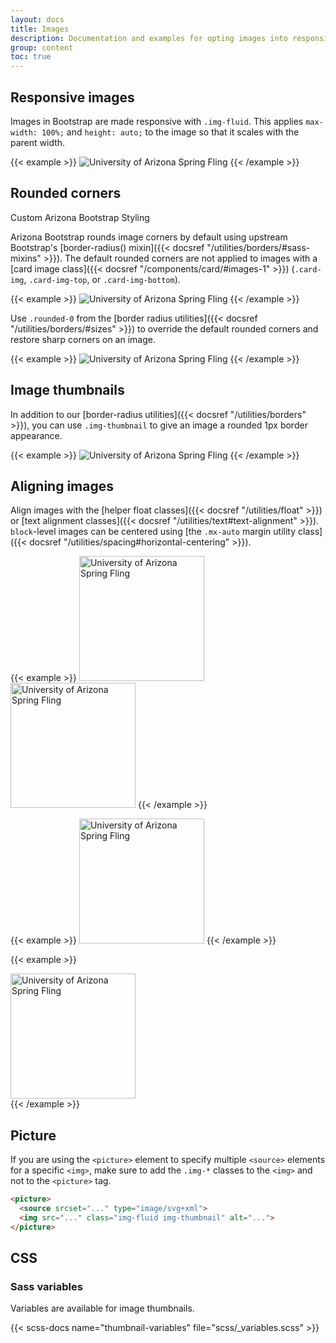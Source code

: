 ```yaml
---
layout: docs
title: Images
description: Documentation and examples for opting images into responsive behavior (so they never become wider than their parent) and add lightweight styles to them—all via classes.
group: content
toc: true
---
```


## Responsive images

Images in Bootstrap are made responsive with `.img-fluid`. This applies `max-width: 100%;` and `height: auto;` to the image so that it scales with the parent width.

{{< example >}}
<img class="img-fluid" src="{{< docsrefazold `/assets/img/photo-gallery-demo/gallery-img-1.jpg` >}}" alt="University of Arizona Spring Fling">
{{< /example >}}

## Rounded corners

<span class="badge badge-az-custom">Custom Arizona Bootstrap Styling</span>

Arizona Bootstrap rounds image corners by default using upstream Bootstrap's [border-radius() mixin]({{< docsref "/utilities/borders/#sass-mixins" >}}). The default rounded corners are not applied to images with a [card image class]({{< docsref "/components/card/#images-1" >}}) (`.card-img`, `.card-img-top`, or `.card-img-bottom`).

{{< example >}}
<img class="img-fluid" src="{{< docsrefazold `/assets/img/photo-gallery-demo/gallery-img-1.jpg` >}}" alt="University of Arizona Spring Fling">
{{< /example >}}

Use `.rounded-0` from the [border radius utilities]({{< docsref "/utilities/borders/#sizes" >}}) to override the default rounded corners and restore sharp corners on an image.

{{< example >}}
<img class="img-fluid rounded-0" src="{{< docsrefazold `/assets/img/photo-gallery-demo/gallery-img-1.jpg` >}}" alt="University of Arizona Spring Fling">
{{< /example >}}


## Image thumbnails

In addition to our [border-radius utilities]({{< docsref "/utilities/borders" >}}), you can use `.img-thumbnail` to give an image a rounded 1px border appearance.

{{< example >}}
<img class="img-thumbnail" src="{{< docsrefazold `/assets/img/photo-gallery-demo/gallery-img-1-thumb.jpg` >}}" alt="University of Arizona Spring Fling">
{{< /example >}}

## Aligning images

Align images with the [helper float classes]({{< docsref "/utilities/float" >}}) or [text alignment classes]({{< docsref "/utilities/text#text-alignment" >}}). `block`-level images can be centered using [the `.mx-auto` margin utility class]({{< docsref "/utilities/spacing#horizontal-centering" >}}).

{{< example >}}
<img width="200" height="200" class="float-start" src="{{< docsrefazold `/assets/img/photo-gallery-demo/gallery-img-1-thumb.jpg` >}}" alt="University of Arizona Spring Fling">
<img width="200" height="200" class="float-end" src="{{< docsrefazold `/assets/img/photo-gallery-demo/gallery-img-1-thumb.jpg` >}}" alt="University of Arizona Spring Fling">
{{< /example >}}


{{< example >}}
<img width="200" height="200" class="mx-auto d-block" src="{{< docsrefazold `/assets/img/photo-gallery-demo/gallery-img-1-thumb.jpg` >}}" alt="University of Arizona Spring Fling">
{{< /example >}}

{{< example >}}
<div class="text-center">
  <img width="200" height="200" src="{{< docsrefazold `/assets/img/photo-gallery-demo/gallery-img-1-thumb.jpg` >}}" alt="University of Arizona Spring Fling">
</div>
{{< /example >}}


## Picture

If you are using the `<picture>` element to specify multiple `<source>` elements for a specific `<img>`, make sure to add the `.img-*` classes to the `<img>` and not to the `<picture>` tag.

```html
<picture>
  <source srcset="..." type="image/svg+xml">
  <img src="..." class="img-fluid img-thumbnail" alt="...">
</picture>
```

## CSS

### Sass variables

Variables are available for image thumbnails.

{{< scss-docs name="thumbnail-variables" file="scss/_variables.scss" >}}
